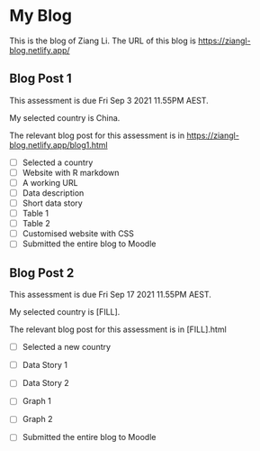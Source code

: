 # My Blog


This is the blog of Ziang Li.
The URL of this blog is https://ziangl-blog.netlify.app/

## Blog Post 1

This assessment is due Fri Sep 3 2021 11.55PM AEST.

My selected country is China.

The relevant blog post for this assessment is in https://ziangl-blog.netlify.app/blog1.html

- [ ] Selected a country
- [ ] Website with R markdown 
- [ ] A working URL
- [ ] Data description
- [ ] Short data story
- [ ] Table 1
- [ ] Table 2
- [ ] Customised website with CSS
- [ ] Submitted the entire blog to Moodle

## Blog Post 2

This assessment is due Fri Sep 17 2021 11.55PM AEST.

My selected country is [FILL].

The relevant blog post for this assessment is in [FILL].html

- [ ] Selected a new country
- [ ] Data Story 1
- [ ] Data Story 2
- [ ] Graph 1
- [ ] Graph 2
- [ ] Submitted the entire blog to Moodle

